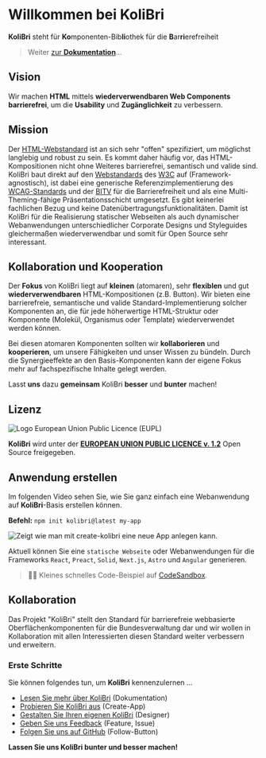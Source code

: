 # Willkommen bei KoliBri

**KoliBri** steht für **Ko**mponenten-Bib**li**othek für die **B**ar**ri**erefreiheit

> Weiter [zur **Dokumentation**](https://public-ui.github.io)…

## Vision

Wir machen **HTML** mittels **wiederverwendbaren Web Components barrierefrei**, um die **Usability** und **Zugänglichkeit** zu verbessern.

## Mission

Der [HTML-Webstandard](https://www.w3.org/html) ist an sich sehr "offen" spezifiziert, um möglichst langlebig und robust zu sein. Es kommt daher häufig vor, das HTML-Kompositionen nicht ohne Weiteres barrierefrei, semantisch und valide sind.
KoliBri baut direkt auf den [Webstandards](https://www.w3.org/standards/webdesign/) des [W3C](https://www.w3.org) auf (Framework-agnostisch), ist dabei eine generische Referenzimplementierung des [WCAG-Standards](https://www.w3.org/WAI/standards-guidelines/wcag/) und der [BITV](https://www.bitvtest.de/bitv_test.html) für die Barrierefreiheit und als eine Multi-Theming-fähige Präsentationsschicht umgesetzt. Es gibt keinerlei fachlichen Bezug und keine Datenübertragungsfunktionalitäten. Damit ist KoliBri für die Realisierung statischer Webseiten als auch dynamischer Webanwendungen unterschiedlicher Corporate Designs und Styleguides gleichermaßen wiederverwendbar und somit für Open Source sehr interessant.

## Kollaboration und Kooperation

Der **Fokus** von KoliBri liegt auf **kleinen** (atomaren), sehr **flexiblen** und gut **wiederverwendbaren** HTML-Kompositionen (z.B. Button). Wir bieten eine barrierefreie, semantische und valide Standard-Implementierung solcher Komponenten an, die für jede höherwertige HTML-Struktur oder Komponente (Molekül, Organismus oder Template) wiederverwendet werden können.

Bei diesen atomaren Komponenten sollten wir **kollaborieren** und **kooperieren**, um unsere Fähigkeiten und unser Wissen zu bündeln. Durch die Synergieeffekte an den Basis-Komponenten kann der eigene Fokus mehr auf fachspezifische Inhalte gelegt werden.

Lasst **uns** dazu **gemeinsam** KoliBri **besser** und **bunter** machen!

## Lizenz

![Logo European Union Public Licence (EUPL)](https://joinup.ec.europa.eu/sites/default/files/styles/logo/public/collection/logo/2019-12/EUPL-logo-04%20%281%29.png?itok=4H40Q1GB)

**KoliBri** wird unter der [**EUROPEAN UNION PUBLIC LICENCE v. 1.2**](https://joinup.ec.europa.eu/sites/default/files/custom-page/attachment/eupl_v1.2_de.pdf) Open Source freigegeben.

## Anwendung erstellen

Im folgenden Video sehen Sie, wie Sie ganz einfach eine Webanwendung auf **KoliBri**-Basis erstellen können.

**Befehl:** `npm init kolibri@latest my-app`

![Zeigt wie man mit create-kolibri eine neue App anlegen kann.](https://raw.githubusercontent.com/public-ui/.github/main/profile/create-kolibri.gif)

Aktuell können Sie eine `statische Webseite` oder Webanwendungen für die Frameworks `React`, `Preact`, `Solid`, `Next.js`, `Astro` und `Angular` generieren.

> 👨‍💻 Kleines schnelles Code-Beispiel auf [CodeSandbox](https://codesandbox.io/s/inspiring-firefly-teqjmn).

## Kollaboration

Das Projekt "KoliBri" stellt den Standard für barrierefreie webbasierte Oberflächenkomponenten für die Bundesverwaltung dar und wir wollen in Kollaboration mit allen Interessierten diesen Standard weiter verbessern und erweitern.

### Erste Schritte

Sie können folgendes tun, um **KoliBri** kennenzulernen …

- [Lesen Sie mehr über KoliBri](https://public-ui.github.io) (Dokumentation)
- [Probieren Sie KoliBri aus](https://public-ui.github.io/?path=3D/docs/erste-schritte--page) (Create-App)
- [Gestalten Sie Ihren eigenen KoliBri](https://public-ui.github.io/?path=3D/docs/designer--page) (Designer)
- [Geben Sie uns Feedback](https://github.com/public-ui/kolibri/issues) (Feature, Issue)
- [Folgen Sie uns auf GitHub](https://github.com/orgs/public-ui/followers) (Follow-Button)

**Lassen Sie uns KoliBri bunter und besser machen!**
